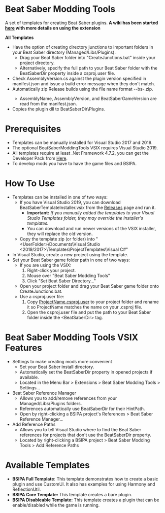 # Beat Saber Modding Tools
A set of templates for creating Beat Saber plugins.
**A wiki has been started [here](https://github.com/Zingabopp/BeatSaberModdingTools/wiki/1.-Home) with more details on using the extension**

**All Templates**
* Have the option of creating directory junctions to important folders in your Beat Saber directory (Managed/Libs/Plugins).
  * Drag your Beat Saber folder into "CreateJunctions.bat" inside your project directory.
  * Alternatively, specify the full path to your Beat Saber folder with the BeatSaberDir property inside a csproj.user file.
* Check AssemblyVersion.cs against the plugin version specified in manifest.json and issue a build error message when they don't match.
* Automatically zip Release builds using the file name format <AssemblyName>-<AssemblyVersion>-bs<BeatSaberGameVersion>-<GithubCommitHash>.zip.
  * AssemblyName, AssemblyVersion, and BeatSaberGameVersion are read from the manifest.json.
* Copies the plugin dll to BeatSaberDir\Plugins.

# Prerequisites
* Templates can be manually installed for Visual Studio 2017 and 2019.
* The optional BeatSaberModdingTools VSIX requires Visual Studio 2019.
* All templates require at least .Net Framework 4.7.2, you can get the Developer Pack from [Here](https://dotnet.microsoft.com/download/visual-studio-sdks).
* To develop mods you have to have the game files and BSIPA.

# How To Use
* Templates can be installed in one of two ways:
  * If you have Visual Studio 2019, you can download BeatSaberTemplateInstaller.vsix from the [Releases](https://github.com/Zingabopp/BeatSaberTemplates/releases) page and run it.
    * **Important:** *If you manually added the templates to your Visual Studio Templates folder, they may override the installer's templates.*
    * You can download and run newer versions of the VSIX installer, they will replace the old version.
  * Copy the template zip (or folder) into "\<UserFolder>\Documents\Visual Studio <2019/2017>\Templates\ProjectTemplates\Visual C#"
* In Visual Studio, create a new project using the template.
* Set your Beat Saber game folder path in one of two ways:
  * If you are using the VSIX:
    1. Right-click your project.
    2. Mouse over "Beat Saber Modding Tools"
    3. Click "Set Beat Saber Directory..."
  * Open your project folder and drag your Beat Saber game folder onto CreateJunctions.bat.
  * Use a csproj.user file:
    1. Copy [ProjectName.csproj.user](https://github.com/Zingabopp/BeatSaberTemplates/blob/master/ProjectName.csproj.user) to your project folder and rename it so ProjectName matches the name on your .csproj file.
    2. Open the csproj.user file and put the path to your Beat Saber folder inside the \<BeatSaberDir> tag.

# Beat Saber Modding Tools VSIX Features
* Settings to make creating mods more convenient
  * Set your Beat Saber install directory.
  * Automatically set the BeatSaberDir property in opened projects if available.
  * Located in the Menu Bar > Extensions > Beat Saber Modding Tools > Settings...
* Beat Saber Reference Manager
  * Allows you to add/remove references from your Managed/Libs/Plugins folders.
  * References automatically use BeatSaberDir for their HintPath.
  * Open by right-clicking a BSIPA project's References > Beat Saber Reference Manager...
* Add Reference Paths
  * Allows you to tell Visual Studio where to find the Beat Saber references for projects that don't use the BeatSaberDir property.
  * Located by right-clicking a BSIPA project > Beat Saber Modding Tools > Add Reference Paths
  
# Available Templates
* **BSIPA Full Template:** This template demonstrates how to create a basic plugin and use CustomUI. It also has examples for using Harmony and ReflectionUtil.
* **BSIPA Core Template:** This template creates a bare plugin.
* **BSIPA Disableable Template:** This template creates a plugin that can be enable/disabled while the game is running.
